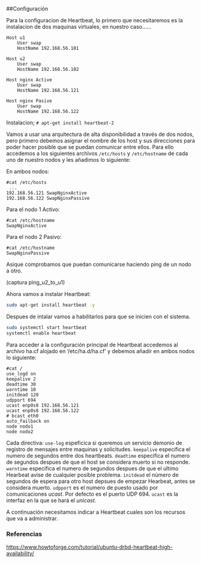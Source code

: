 ##Configuración

Para la configuracion de Heartbeat, lo primero que necesitaremos es la instalacion de dos maquinas virtuales, en nuestro caso...… 

```
Host u1
    User swap
    HostName 192.168.56.101

Host u2
    User swap
    HostName 192.168.56.102

Host nginx Active
    User swap
    HostName 192.168.56.121

Host nginx Pasive
    User swap
    HostName 192.168.56.122
```

Instalacion; `# apt-get install heartbeat-2`

Vamos a usar una arquitectura de alta disponibilidad a través de dos nodos, pero primero debemos asignar el nombre de los host y sus direcciones para poder hacer posible que se puedan comunicar entre ellos. Para ello accedemos a los siguientes archivos `/etc/hosts` y `/etc/hostname` de cada uno de nuestro nodos y les añadimos lo siguiente:

En ambos nodos:
```
#cat /etc/hosts
 ...
192.168.56.121 SwapNginxActive
192.168.56.122 SwapNginxPassive
```

Para el nodo 1 Activo:

```
#cat /etc/hostname
SwapNginxActive
```

Para el nodo 2 Pasivo:

```
#cat /etc/hostname
SwapNginxPassive
```

Asique comprobamos que puedan comunicarse haciendo ping de un nodo a otro.

(captura  ping_u2_to_u1)

Ahora vamos a instalar Heartbeat:

```bash
sudo apt-get install heartbeat -y
```

Despues de intalar vamos a habilitarlos para que se inicien con el sistema.

```bash
sudo systemctl start heartbeat
systemctl enable heartbeat
```

Para acceder a la configuración principal de Heartbeat accedemos al archivo ha.cf alojado en ‘/etc/ha.d/ha.cf’ y debemos añadir en ambos nodos lo siguiente:

```
#cat /
use_logd on  
keepalive 2
deadtime 30
warntime 10
initdead 120
udpport 694
ucast enp0s8 192.168.56.121
ucast enp0s8 192.168.56.122
# bcast eth0
auto_failback on
node nodo1
node nodo2
```

Cada directiva:
`use-log` espeficica si queremos un servicio demonio de registro de mensajes entre maquinas y solicitudes.
`keepalive` especifica el numero de segundos entre dos heartbeats.
`deadtime` especifica el numero de segundos despues de que el host se considera muerto si no responde.
`warntime` especifica el numero de segundos despues de que el ultimo Hearbeat avise de cualquier posible problema.
`initdead` el número de segundos de espera para otro host depsues de empezar Hearbeat, antes se considera muerto.
`udpport` es el numero de puesto usado por comunicaciones *ucast*. Por defecto es el puerto UDP 694.
`ucast` es la interfaz en la que se hará el *unicast*.

A continuación necesitamos indicar a Heartbeat cuales son los recursos que va a administrar.










### Referencias
https://www.howtoforge.com/tutorial/ubuntu-drbd-heartbeat-high-availability/
